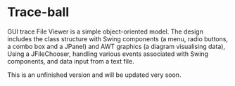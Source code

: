 # Trace-ball
GUI trace File Viewer is a simple object-oriented model. The design includes the class structure with Swing components (a menu, radio buttons, a combo box and a JPanel) and AWT graphics (a diagram visualising data), Using a JFileChooser, handling various events associated with Swing components, and data input from a text file. 

This is an unfinished version and will be updated very soon.
